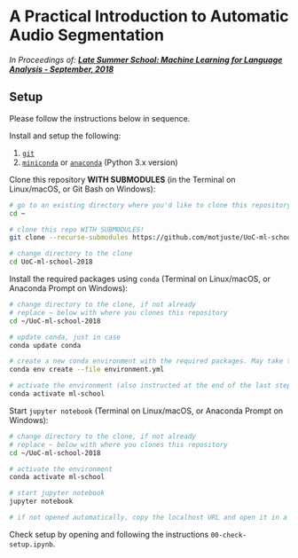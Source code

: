 # A Practical Introduction to Automatic Audio Segmentation

_In Proceedings of: [**Late Summer School: Machine Learning for Language Analysis - September, 2018**](http://ml-school.uni-koeln.de/index.html)_ 

## Setup
Please follow the instructions below in sequence.

Install and setup the following:

1. [`git`](https://git-scm.com/downloads)
2. [`miniconda`](https://conda.io/miniconda.html) or [`anaconda`](https://www.anaconda.com/download/) (Python 3.x version)

Clone this repository **WITH SUBMODULES** (in the Terminal on Linux/macOS, or Git Bash on Windows):
```bash
# go to an existing directory where you'd like to clone this repository
cd ~

# clone this repo WITH SUBMODULES!
git clone --recurse-submodules https://github.com/motjuste/UoC-ml-school-2018

# change directory to the clone
cd UoC-ml-school-2018
```

Install the required packages using `conda` (Terminal on Linux/macOS, or Anaconda Prompt on Windows):
```bash
# change directory to the clone, if not already
# replace ~ below with where you clones this repository
cd ~/UoC-ml-school-2018

# update conda, just in case
conda update conda

# create a new conda environment with the required packages. May take time.
conda env create --file environment.yml

# activate the environment (also instructed at the end of the last step)
conda activate ml-school
```

Start `jupyter notebook` (Terminal on Linux/macOS, or Anaconda Prompt on Windows):
```bash
# change directory to the clone, if not already
# replace ~ below with where you clones this repository
cd ~/UoC-ml-school-2018

# activate the environment
conda activate ml-school

# start jupyter notebook
jupyter notebook

# if not opened automatically, copy the localhost URL and open it in a browser
```

Check setup by opening and following the instructions `00-check-setup.ipynb`.